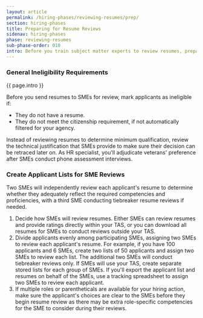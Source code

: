 ```yaml
---
layout: article
permalink: /hiring-phases/reviewing-resumes/prep/
section: hiring-phases
title: Preparing for Resume Reviews
sidenav: hiring-phases
phase: reviewing-resumes
sub-phase-order: 010
intro: Before you train subject matter experts to review resumes, prepare the applications that they'll review, as well as the talent acquisition system (TAS) accounts they'll need. This allows the SMEs to begin reviewing resumes immediately after they're trained.
---
```


### General Ineligibility Requirements
<p class="usa-intro">
  {{ page.intro }}
</p>

Before you send resumes to SMEs for review, mark applicants as ineligible if:

- They do not have a resume.
- They do not meet the citizenship requirement, if not automatically filtered for your agency.

Instead of reviewing resumes to determine minimum qualification, review the technical justification that SMEs provide to make sure their decision can be retraced later on. As HR specialist, you'll adjudicate veterans' preference after SMEs conduct phone assessment interviews.

### Create Applicant Lists for SME Reviews

Two SMEs will independently review each applicant's resume to determine whether they adequately reflect the required competencies and proficiencies, with a third SME conducting tiebreaker resume reviews if needed.

1. Decide how SMEs will review resumes. Either SMEs can review resumes and provide ratings directly within your TAS, or you can download all resumes for SMEs to conduct reviews outside your TAS.
2. Divide applicants evenly among participating SMEs, assigning two SMEs to review each applicant's resume. For example, if you have 100 applicants and 6 SMEs, create two lists of 50 applicants and assign two SMEs to review each list. The additional two SMEs will conduct tiebreaker reviews only. If SMEs will use your TAS, create separate stored lists for each group of SMEs. If you'll export the applicant list and resumes on behalf of the SMEs, use a tracking spreadsheet to assign two SMEs to review each applicant.
3. If multiple roles or parentheticals are available for your hiring action, make sure the applicant's choices are clear to the SMEs before they begin resume review as there may be extra role-specific competencies for the SME to consider during their reviews.
